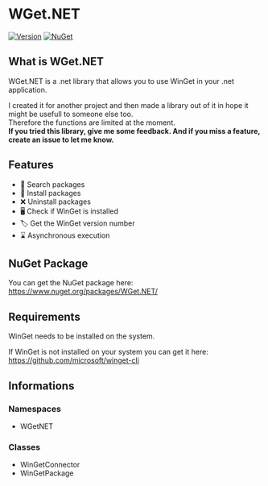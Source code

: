 # WGet.NET

[![Version](https://img.shields.io/github/v/release/basicx-StrgV/WGet.NET?label=Version&style=flat-square)](https://github.com/basicx-StrgV/WGet.NET/releases)
[![NuGet](https://img.shields.io/nuget/dt/WGet.NET?label=NuGet%20Downloads&style=flat-square)](https://www.nuget.org/packages/WGet.NET/)

## What is WGet.NET

WGet.NET is a .net library that allows you to use WinGet in your .net application.

I created it for another project and then made a library out of it in hope it might be usefull to someone else too.<br>
Therefore the functions are limited at the moment.<br>
**If you tried this library, give me some feedback. And if you miss a feature, create an issue to let me know.**

## Features

- 🔎 Search packages
- 💾 Install packages
- ❌ Uninstall packages
- 🖥 Check if WinGet is installed
- 🏷 Get the WinGet version number
- ⌛ Asynchronous execution

## NuGet Package

You can get the NuGet package here: https://www.nuget.org/packages/WGet.NET/

## Requirements

WinGet needs to be installed on the system.

If WinGet is not installed on your system you can get it here: https://github.com/microsoft/winget-cli

## Informations

### Namespaces

- WGetNET

### Classes

- WinGetConnector
- WinGetPackage
